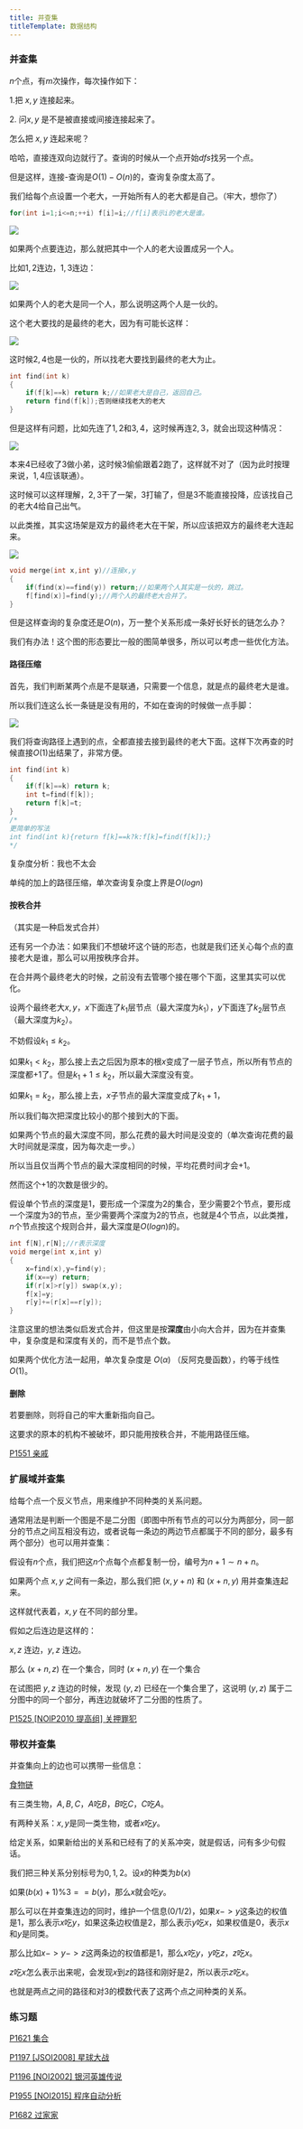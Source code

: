 ```yaml
---
title: 并查集
titleTemplate: 数据结构
---
```


### 并查集

$n$个点，有$m$次操作，每次操作如下：

$1.$把 $x,y$ 连接起来。

$2.$ 问$x,y$ 是不是被直接或间接连接起来了。

怎么把 $x,y$ 连起来呢？

哈哈，直接连双向边就行了。查询的时候从一个点开始$dfs$找另一个点。

但是这样，连接-查询是$O(1)-O(n)$的，查询复杂度太高了。

我们给每个点设置一个老大，一开始所有人的老大都是自己。（牢大，想你了）

```cpp
for(int i=1;i<=n;++i) f[i]=i;//f[i]表示i的老大是谁。
```



![](https://s2.loli.net/2023/07/30/Nm2bHRAtjiqzYnS.png)

如果两个点要连边，那么就把其中一个人的老大设置成另一个人。

比如$1,2$连边，$1,3$连边：

![](https://s2.loli.net/2023/07/30/wcQqkYvuSAfr49b.png)

如果两个人的老大是同一个人，那么说明这两个人是一伙的。

这个老大要找的是最终的老大，因为有可能长这样：

![](https://s2.loli.net/2023/07/30/PYcspiOAuVmk2Ra.png)

这时候$2,4$也是一伙的，所以找老大要找到最终的老大为止。

```cpp
int find(int k)
{
	if(f[k]==k) return k;//如果老大是自己，返回自己。
	return find(f[k]);否则继续找老大的老大
}
```

但是这样有问题，比如先连了$1,2$和$3,4$，这时候再连$2,3$，就会出现这种情况：

![](https://s2.loli.net/2023/07/30/M2mFhcTEgfSHZn6.png)

本来$4$已经收了$3$做小弟，这时候$3$偷偷跟着$2$跑了，这样就不对了（因为此时按理来说，$1,4$应该联通）。

这时候可以这样理解，$2,3$干了一架，$3$打输了，但是$3$不能直接投降，应该找自己的老大$4$给自己出气。

以此类推，其实这场架是双方的最终老大在干架，所以应该把双方的最终老大连起来。

![](https://s2.loli.net/2023/07/30/SAzCFwEheiZluK7.png)

```cpp
void merge(int x,int y)//连接x,y
{
    if(find(x)==find(y)) return;//如果两个人其实是一伙的，跳过。
    f[find(x)]=find(y);//两个人的最终老大合并了。
}
```

但是这样查询的复杂度还是$O(n)$，万一整个关系形成一条好长好长的链怎么办？

我们有办法！这个图的形态要比一般的图简单很多，所以可以考虑一些优化方法。

#### 路径压缩

首先，我们判断某两个点是不是联通，只需要一个信息，就是点的最终老大是谁。

所以我们连这么长一条链是没有用的，不如在查询的时候做一点手脚：

![](https://s2.loli.net/2023/07/30/gcdCA5rqstHXjio.png)

我们将查询路径上遇到的点，全都直接去接到最终的老大下面。这样下次再查的时候直接$O(1)$出结果了，非常方便。

```cpp
int find(int k)
{
	if(f[k]==k) return k;
	int t=find(f[k]);
	return f[k]=t;
}
/*
更简单的写法
int find(int k){return f[k]==k?k:f[k]=find(f[k]);}
*/
```

复杂度分析：我也不太会

单纯的加上的路径压缩，单次查询复杂度上界是$O(logn)$

#### 按秩合并

（其实是一种启发式合并）

还有另一个办法：如果我们不想破坏这个链的形态，也就是我们还关心每个点的直接老大是谁，那么可以用按秩序合并。

在合并两个最终老大的时候，之前没有去管哪个接在哪个下面，这里其实可以优化。

设两个最终老大$x,y$，$x$下面连了$k_1$层节点（最大深度为$k_1$），$y$下面连了$k_2$层节点（最大深度为$k_2$）。

不妨假设$k_1\leq k_2$。

如果$k_1<k_2$，那么接上去之后因为原本的根$x$变成了一层子节点，所以所有节点的深度都$+1$了。但是$k_1+1\leq k_2$，所以最大深度没有变。

如果$k_1=k_2$，那么接上去，$x$子节点的最大深度变成了$k_1+1$，

所以我们每次把深度比较小的那个接到大的下面。

如果两个节点的最大深度不同，那么花费的最大时间是没变的（单次查询花费的最大时间就是深度，因为每次走一步。）

所以当且仅当两个节点的最大深度相同的时候，平均花费时间才会$+1$。

然而这个$+1$的次数是很少的。

假设单个节点的深度是$1$，要形成一个深度为$2$的集合，至少需要$2$个节点，要形成一个深度为$3$的节点，至少需要两个深度为$2$的节点，也就是$4$个节点，以此类推，$n$个节点按这个规则合并，最大深度是$O(logn)$的。

```cpp
int f[N],r[N];//r表示深度
void merge(int x,int y)
{
	x=find(x),y=find(y);
	if(x==y) return;
	if(r[x]>r[y]) swap(x,y);
	f[x]=y;
	r[y]+=(r[x]==r[y]);
}
```

注意这里的想法类似启发式合并，但这里是按**深度**由小向大合并，因为在并查集中，复杂度是和深度有关的，而不是节点个数。

如果两个优化方法一起用，单次复杂度是 $O(\alpha)$ （反阿克曼函数），约等于线性 $O(1)$。

#### 删除

若要删除，则将自己的牢大重新指向自己。

这要求的原本的机构不被破坏，即只能用按秩合并，不能用路径压缩。

[P1551 亲戚  ](https://www.luogu.com.cn/problem/P1551)

### 扩展域并查集

给每个点一个反义节点，用来维护不同种类的关系问题。

通常用法是判断一个图是不是二分图（即图中所有节点的可以分为两部分，同一部分的节点之间互相没有边，或者说每一条边的两边节点都属于不同的部分，最多有两个部分）也可以用并查集：

假设有$n$个点，我们把这$n$个点每个点都复制一份，编号为$n+1\sim n+n$。

如果两个点 $x,y$ 之间有一条边，那么我们把 $(x,y+n)$ 和 $(x+n,y)$ 用并查集连起来。

这样就代表着，$x,y$ 在不同的部分里。

假如之后连边是这样的：

$x,z$ 连边，$y,z$ 连边。

那么 $(x+n,z)$ 在一个集合，同时 $(x+n,y)$ 在一个集合

在试图把 $y,z$ 连边的时候，发现 $(y,z)$ 已经在一个集合里了，这说明 $(y,z)$ 属于二分图中的同一个部分，再连边就破坏了二分图的性质了。

[P1525 [NOIP2010 提高组] 关押罪犯  ](https://www.luogu.com.cn/problem/P1525)

### 带权并查集

并查集向上的边也可以携带一些信息：

[食物链](https://www.luogu.com.cn/problem/P2024)

有三类生物，$A,B,C$，$A$吃$B$，$B$吃$C$，$C$吃$A$。

有两种关系：$x,y$是同一类生物，或者$x$吃$y$。

给定关系，如果新给出的关系和已经有了的关系冲突，就是假话，问有多少句假话。

我们把三种关系分别标号为$0,1,2$。设$x$的种类为$b(x)$

如果$(b(x)+1)\%3==b(y)$，那么$x$就会吃$y$。

那么可以在并查集连边的同时，维护一个信息$(0/1/2)$，如果$x->y$这条边的权值是$1$，那么表示$x$吃$y$，如果这条边权值是$2$，那么表示$y$吃$x$，如果权值是$0$，表示$x$和$y$是同类。

那么比如$x->y->z$这两条边的权值都是$1$，那么$x$吃$y$，$y$吃$z$，$z$吃$x$。

$z$吃$x$怎么表示出来呢，会发现$x$到$z$的路径和刚好是$2$，所以表示$z$吃$x$。

也就是两点之间的路径和对$3$的模数代表了这两个点之间种类的关系。

### 练习题

[P1621 集合  ](https://www.luogu.com.cn/problem/P1621)

[P1197 [JSOI2008] 星球大战  ](https://www.luogu.com.cn/problem/P1197)

[P1196 [NOI2002] 银河英雄传说  ](https://www.luogu.com.cn/problem/P1196)

[P1955 [NOI2015] 程序自动分析  ](https://www.luogu.com.cn/problem/P1955)

[P1682 过家家  ](https://www.luogu.com.cn/problem/P1682)